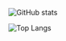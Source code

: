 ![GitHub stats](https://github-readme-stats.vercel.app/api?username=seu-nome&show_icons=true&hide_title=true&count_private=true&hide=prs&theme=radical)

![Top Langs](https://github-readme-stats.vercel.app/api/top-langs/?username=seu-nome&layout=compact&langs_count=8&theme=radical)
